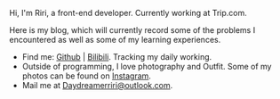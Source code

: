 Hi, I'm Riri, a front-end developer. Currently working at Trip.com.

Here is my blog, which will currently record some of the problems I encountered as well as some of my learning experiences.

<div class="w-50px my-8 mx-auto border-t border-c-border"></div>

- Find me: [Github](https://github.com/Daydreamer-riri) | [Bilibili](https://space.bilibili.com/13978589). Tracking my daily working.
- Outside of programming, I love photography and Outfit. Some of my photos can be found on [Instagram](https://www.instagram.com/daydreamer_riri).
- Mail me at [Daydreamerriri@outlook.com](mailto:Daydreamerriri@outlook.com).
